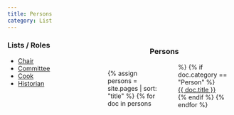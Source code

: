 ```yaml
---
title: Persons
category: List
---
```


<div style="width: 60%; float: right; text-align: center;">
  <h3>Persons</h3>
  <div style="text-align: left; column-count: 2;">
    <ul style="list-style: none;">
      {% assign persons = site.pages | sort: "title" %}
      {% for doc in persons %}
        {% if doc.category == "Person" %}
          <li><a href="/Kitsap-Forest-Theater{{ doc.url }}">{{ doc.title }}</a></li>
        {% endif %}
      {% endfor %}
    </ul>
  </div>
</div>

### Lists / Roles

* [Chair](Chair)
* [Committee](Committee)
* [Cook](Cook)
* [Historian](Historian)
